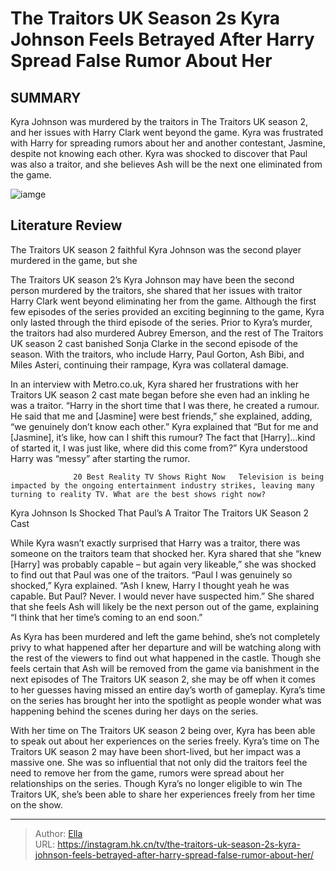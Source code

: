 # The Traitors UK Season 2s Kyra Johnson Feels Betrayed After Harry Spread False Rumor About Her


## SUMMARY 



  Kyra Johnson was murdered by the traitors in The Traitors UK season 2, and her issues with Harry Clark went beyond the game.   Kyra was frustrated with Harry for spreading rumors about her and another contestant, Jasmine, despite not knowing each other.   Kyra was shocked to discover that Paul was also a traitor, and she believes Ash will be the next one eliminated from the game.  

![iamge](https://static1.srcdn.com/wordpress/wp-content/uploads/2024/01/the-traitors-uk-season-2-s-kyra-johnson-feels-betrayed-after-harry-spread-false-rumor-about-her.jpg)

## Literature Review
The Traitors UK season 2 faithful Kyra Johnson was the second player murdered in the game, but she 




The Traitors UK season 2’s Kyra Johnson may have been the second person murdered by the traitors, she shared that her issues with traitor Harry Clark went beyond eliminating her from the game. Although the first few episodes of the series provided an exciting beginning to the game, Kyra only lasted through the third episode of the series. Prior to Kyra’s murder, the traitors had also murdered Aubrey Emerson, and the rest of The Traitors UK season 2 cast banished Sonja Clarke in the second episode of the season. With the traitors, who include Harry, Paul Gorton, Ash Bibi, and Miles Asteri, continuing their rampage, Kyra was collateral damage.




In an interview with Metro.co.uk, Kyra shared her frustrations with her Traitors UK season 2 cast mate began before she even had an inkling he was a traitor. “Harry in the short time that I was there, he created a rumour. He said that me and [Jasmine] were best friends,” she explained, adding, “we genuinely don’t know each other.” Kyra explained that “But for me and [Jasmine], it’s like, how can I shift this rumour? The fact that [Harry]…kind of started it, I was just like, where did this come from?” Kyra understood Harry was “messy” after starting the rumor.

                  20 Best Reality TV Shows Right Now   Television is being impacted by the ongoing entertainment industry strikes, leaving many turning to reality TV. What are the best shows right now?    


 Kyra Johnson Is Shocked That Paul’s A Traitor 
        The Traitors UK Season 2 Cast   




While Kyra wasn’t exactly surprised that Harry was a traitor, there was someone on the traitors team that shocked her. Kyra shared that she “knew [Harry] was probably capable – but again very likeable,” she was shocked to find out that Paul was one of the traitors. “Paul I was genuinely so shocked,” Kyra explained. “Ash I knew, Harry I thought yeah he was capable. But Paul? Never. I would never have suspected him.” She shared that she feels Ash will likely be the next person out of the game, explaining “I think that her time’s coming to an end soon.” 


 

As Kyra has been murdered and left the game behind, she’s not completely privy to what happened after her departure and will be watching along with the rest of the viewers to find out what happened in the castle. Though she feels certain that Ash will be removed from the game via banishment in the next episodes of The Traitors UK season 2, she may be off when it comes to her guesses having missed an entire day’s worth of gameplay. Kyra’s time on the series has brought her into the spotlight as people wonder what was happening behind the scenes during her days on the series.




With her time on The Traitors UK season 2 being over, Kyra has been able to speak out about her experiences on the series freely. Kyra’s time on The Traitors UK season 2 may have been short-lived, but her impact was a massive one. She was so influential that not only did the traitors feel the need to remove her from the game, rumors were spread about her relationships on the series. Though Kyra’s no longer eligible to win The Traitors UK, she’s been able to share her experiences freely from her time on the show.



---

> Author: [Ella](https://instagram.hk.cn/)  
> URL: https://instagram.hk.cn/tv/the-traitors-uk-season-2s-kyra-johnson-feels-betrayed-after-harry-spread-false-rumor-about-her/  


